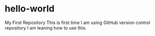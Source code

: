 # hello-world
My First Repository
This is first time I am using GitHub version control repository
I am leaning how to use this.
